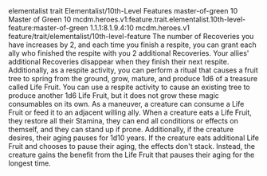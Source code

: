 <ability>
  <metadata>
    <class>elementalist</class>
    <feature_type>trait</feature_type>
    <file_dpath>Elementalist/10th-Level Features</file_dpath>
    <item_id>master-of-green</item_id>
    <item_index>10</item_index>
    <item_name>Master of Green</item_name>
    <level>10</level>
    <scc>mcdm.heroes.v1:feature.trait.elementalist.10th-level-feature:master-of-green</scc>
    <scdc>1.1.1:8.1.9.4:10</scdc>
    <source>mcdm.heroes.v1</source>
    <type>feature/trait/elementalist/10th-level-feature</type>
  </metadata>
  <effects>
    <effect type="mundane">The number of Recoveries you have increases by 2, and each time you finish a respite, you can grant each ally who finished the respite with you 2 additional Recoveries. Your allies&apos; additional Recoveries disappear when they finish their next respite.
Additionally, as a respite activity, you can perform a ritual that causes a fruit tree to spring from the ground, grow, mature, and produce 1d6 of a treasure called Life Fruit. You can use a respite activity to cause an existing tree to produce another 1d6 Life Fruit, but it does not grow these magic consumables on its own.
As a maneuver, a creature can consume a Life Fruit or feed it to an adjacent willing ally. When a creature eats a Life Fruit, they restore all their Stamina, they can end all conditions or effects on themself, and they can stand up if prone. Additionally, if the creature desires, their aging pauses for 1d10 years. If the creature eats additional Life Fruit and chooses to pause their aging, the effects don&apos;t stack. Instead, the creature gains the benefit from the Life Fruit that pauses their aging for the longest time.</effect>
  </effects>
</ability>
